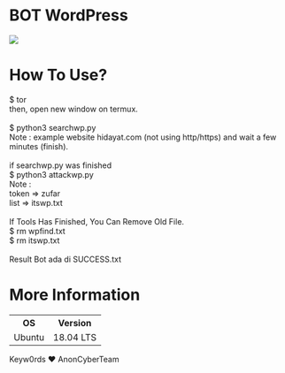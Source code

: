 

# BOT WordPress

![](https://raw.githubusercontent.com/keyw0rds/botwordpress/master/wordpress.jpg)

How To Use?
= 
$ tor <br>
then, open new window on termux.<br><br>
$ python3 searchwp.py<br>
Note : example website hidayat.com (not using http/https) and wait a few minutes (finish).<br><br>
if searchwp.py was finished<br>
$ python3 attackwp.py<br>
Note : <br>
token => zufar <br>
list => itswp.txt<br><br>
If Tools Has Finished, You Can Remove Old File.<br>
$ rm wpfind.txt<br>
$ rm itswp.txt<br><br>
Result Bot ada di SUCCESS.txt<br>

More Information
= 
<table>
<tr> <th>OS</th> 
<th>Version</th> </tr>
 <tr> 
<td>Ubuntu</td> 
<td>18.04 LTS</td> 
</tr> </table>

Keyw0rds ❤ AnonCyberTeam
